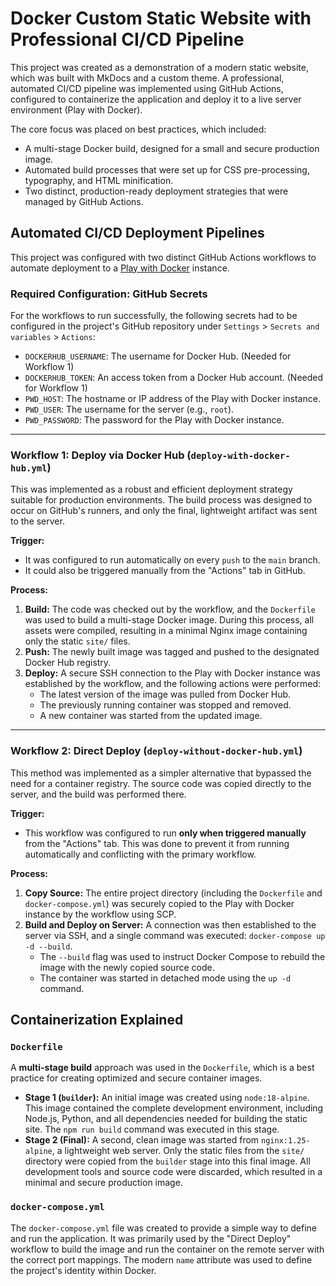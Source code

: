 # Docker Custom Static Website with Professional CI/CD Pipeline

This project was created as a demonstration of a modern static website, which was built with MkDocs and a custom theme. A professional, automated CI/CD pipeline was implemented using GitHub Actions, configured to containerize the application and deploy it to a live server environment (Play with Docker).

The core focus was placed on best practices, which included:
*   A multi-stage Docker build, designed for a small and secure production image.
*   Automated build processes that were set up for CSS pre-processing, typography, and HTML minification.
*   Two distinct, production-ready deployment strategies that were managed by GitHub Actions.

## Automated CI/CD Deployment Pipelines

This project was configured with two distinct GitHub Actions workflows to automate deployment to a [Play with Docker](https://labs.play-with-docker.com/) instance.

### **Required Configuration: GitHub Secrets**
For the workflows to run successfully, the following secrets had to be configured in the project's GitHub repository under `Settings` > `Secrets and variables` > `Actions`:

*   `DOCKERHUB_USERNAME`: The username for Docker Hub. (Needed for Workflow 1)
*   `DOCKERHUB_TOKEN`: An access token from a Docker Hub account. (Needed for Workflow 1)
*   `PWD_HOST`: The hostname or IP address of the Play with Docker instance.
*   `PWD_USER`: The username for the server (e.g., `root`).
*   `PWD_PASSWORD`: The password for the Play with Docker instance.

---

### **Workflow 1: Deploy via Docker Hub (`deploy-with-docker-hub.yml`)**

This was implemented as a robust and efficient deployment strategy suitable for production environments. The build process was designed to occur on GitHub's runners, and only the final, lightweight artifact was sent to the server.

**Trigger:**
*   It was configured to run automatically on every `push` to the `main` branch.
*   It could also be triggered manually from the "Actions" tab in GitHub.

**Process:**
1.  **Build:** The code was checked out by the workflow, and the `Dockerfile` was used to build a multi-stage Docker image. During this process, all assets were compiled, resulting in a minimal Nginx image containing only the static `site/` files.
2.  **Push:** The newly built image was tagged and pushed to the designated Docker Hub registry.
3.  **Deploy:** A secure SSH connection to the Play with Docker instance was established by the workflow, and the following actions were performed:
    *   The latest version of the image was pulled from Docker Hub.
    *   The previously running container was stopped and removed.
    *   A new container was started from the updated image.

---

### **Workflow 2: Direct Deploy (`deploy-without-docker-hub.yml`)**

This method was implemented as a simpler alternative that bypassed the need for a container registry. The source code was copied directly to the server, and the build was performed there.

**Trigger:**
*   This workflow was configured to run **only when triggered manually** from the "Actions" tab. This was done to prevent it from running automatically and conflicting with the primary workflow.

**Process:**
1.  **Copy Source:** The entire project directory (including the `Dockerfile` and `docker-compose.yml`) was securely copied to the Play with Docker instance by the workflow using SCP.
2.  **Build and Deploy on Server:** A connection was then established to the server via SSH, and a single command was executed: `docker-compose up -d --build`.
    *   The `--build` flag was used to instruct Docker Compose to rebuild the image with the newly copied source code.
    *   The container was started in detached mode using the `up -d` command.

## Containerization Explained

### `Dockerfile`
A **multi-stage build** approach was used in the `Dockerfile`, which is a best practice for creating optimized and secure container images.
*   **Stage 1 (`builder`):** An initial image was created using `node:18-alpine`. This image contained the complete development environment, including Node.js, Python, and all dependencies needed for building the static site. The `npm run build` command was executed in this stage.
*   **Stage 2 (Final):** A second, clean image was started from `nginx:1.25-alpine`, a lightweight web server. Only the static files from the `site/` directory were copied from the `builder` stage into this final image. All development tools and source code were discarded, which resulted in a minimal and secure production image.

### `docker-compose.yml`
The `docker-compose.yml` file was created to provide a simple way to define and run the application. It was primarily used by the "Direct Deploy" workflow to build the image and run the container on the remote server with the correct port mappings. The modern `name` attribute was used to define the project's identity within Docker.